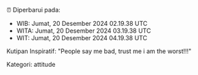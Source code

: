 ⏰ Diperbarui pada:
- WIB: Jumat, 20 Desember 2024 02.19.38 UTC
- WITA: Jumat, 20 Desember 2024 03.19.38 UTC
- WIT: Jumat, 20 Desember 2024 04.19.38 UTC

Kutipan Inspiratif:
"People say me bad, trust me i am the worst!!!"


Kategori: attitude

